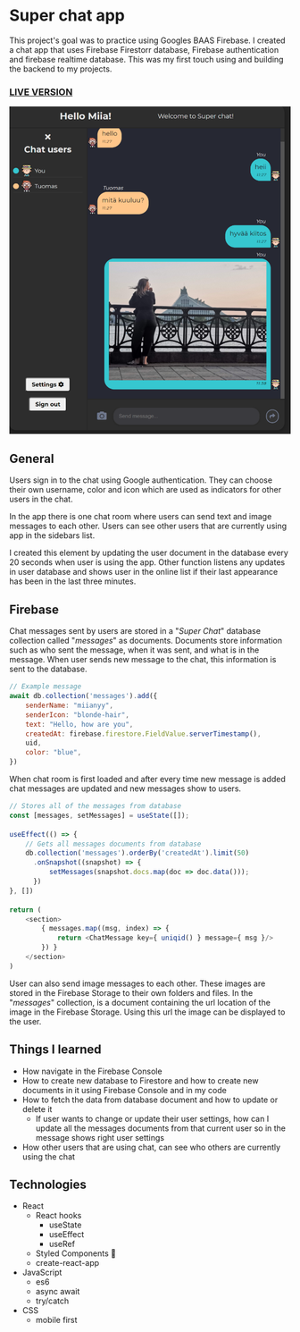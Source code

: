 # Super chat app

This project's goal was to practice using Googles BAAS Firebase. I created a chat app that uses Firebase Firestorr
database, Firebase authentication and firebase realtime database. This was my first touch using and building the backend
to my projects.

### [LIVE VERSION](https://miianyy.github.io/superchat/)

![two users chatting in the app](demo-image.png)


## General

Users sign in to the chat using Google authentication. They can choose their own username, color and icon which are used
as indicators for other users in the chat.

In the app there is one chat room where users can send text and image messages to each other. Users can see other users
that are currently using app in the sidebars list.

I created this element by updating the user document in the database every 20 seconds when user is using the app. Other
function listens any updates in user database and shows user in the online list if their last appearance has been in the
last three minutes.

## Firebase

Chat messages sent by users are stored in a "_Super Chat_" database collection called "_messages_" as documents.
Documents store information such as who sent the message, when it was sent, and what is in the message. When user sends
new message to the chat, this information is sent to the database.

````javascript
// Example message
await db.collection('messages').add({
    senderName: "miianyy",
    senderIcon: "blonde-hair",
    text: "Hello, how are you",
    createdAt: firebase.firestore.FieldValue.serverTimestamp(),
    uid,
    color: "blue",
})
````

When chat room is first loaded and after every time new message is added chat messages are updated and new messages show
to users.

````javascript
// Stores all of the messages from database
const [messages, setMessages] = useState([]);

useEffect(() => {
    // Gets all messages documents from database
    db.collection('messages').orderBy('createdAt').limit(50)
      .onSnapshot((snapshot) => {
          setMessages(snapshot.docs.map(doc => doc.data()));
      })
}, [])

return (
    <section>
        { messages.map((msg, index) => {
            return <ChatMessage key={ uniqid() } message={ msg }/>
        }) }
    </section>
)
````

User can also send image messages to each other. These images are stored in the Firebase Storage to their own folders
and files. In the "_messages_" collection, is a document containing the url location of the image in the 
Firebase Storage. Using this url the image can be displayed to the user.

## Things I learned

- How navigate in the Firebase Console
- How to create new database to Firestore and how to create new documents in it using Firebase Console and in my code
- How to fetch the data from database document and how to update or delete it
    - If user wants to change or update their user settings, how can I update all the messages documents from that
      current user so in the message shows right user settings
- How other users that are using chat, can see who others are currently using the chat

## Technologies

- React
    - React hooks
        - useState
        - useEffect
        - useRef
    - Styled Components 💅
    - create-react-app
- JavaScript
    - es6
    - async await
    - try/catch
- CSS
    - mobile first

